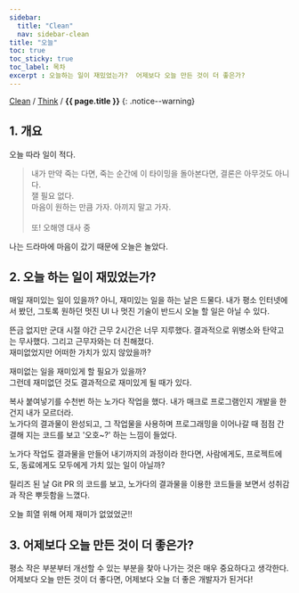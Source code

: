 ```yaml
---
sidebar:
  title: "Clean"
  nav: sidebar-clean
title: "오늘"
toc: true
toc_sticky: true
toc_label: 목차
excerpt : 오늘하는 일이 재밌었는가?  어제보다 오늘 만든 것이 더 좋은가?
---
```

[Clean](/clean/) / [Think](/clean/think/) / **{{ page.title }}**
{: .notice--warning}

## 1. 개요
오늘 따라 일이 적다.  

>내가 만약 죽는 다면, 죽는 순간에 이 타이밍을 돌아본다면, 결론은 아무것도 아니다.<br/>
잴 필요 없다.<br/>
마음이 원하는 만큼 가자. 아끼지 말고 가자.<br/><br/>
또! 오해영 대사 중

나는 드라마에 마음이 갔기 때문에 오늘은 놀았다.

## 2. 오늘 하는 일이 재밌었는가? 
매일 재미있는 일이 있을까? 아니, 재미있는 일을 하는 날은 드물다.
내가 평소 인터넷에서 봤던, 그토록 원하던 멋진 UI 나 멋진 기술이 반드시 오늘 할 일은 아닐 수 있다.

뜬금 없지만 군대 시절 야간 근무 2시간은 너무 지루했다.
결과적으로 위병소와 탄약고는 무사했다.
그리고 근무자와는 더 친해졌다.  
재미없었지만 어떠한 가치가 있지 않았을까?

재미없는 일을 재미있게 할 필요가 있을까?  
그런데 재미없던 것도 결과적으로 재미있게 될 때가 있다.

복사 붙여넣기를 수천번 하는 노가다 작업을 했다.
내가 매크로 프로그램인지 개발을 한건지 내가 모르더라.  
노가다의 결과물이 완성되고, 그 작업물을 사용하며 프로그래밍을 이어나갈 때 점점 간결해 지는 코드를 보고 '오호~?' 하는 느낌이 들었다.  

노가다 작업도 결과물을 만들어 내기까지의 과정이라 한다면, 사람에게도, 프로젝트에도, 동료에게도 모두에게 가치 있는 일이 아닐까?

릴리즈 된 날 Git PR 의 코드를 보고, 노가다의 결과물을 이용한 코드들을 보면서 성취감과 작은 뿌듯함을 느꼈다.

오늘 희열 위해 어제 재미가 없었었군!!

## 3. 어제보다 오늘 만든 것이 더 좋은가?

평소 작은 부분부터 개선할 수 있는 부분을 찾아 나가는 것은 매우 중요하다고 생각한다.  
어제보다 오늘 만든 것이 더 좋다면, 어제보다 오늘 더 좋은 개발자가 된거다!  


